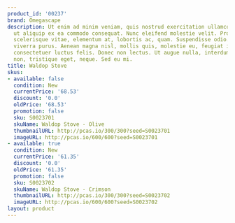 ```yaml
---
product_id: '00237'
brand: Omegascape
description: Ut enim ad minim veniam, quis nostrud exercitation ullamco laboris nisi
  ut aliquip ex ea commodo consequat. Nunc eleifend molestie velit. Proin turpis lacus,
  scelerisque vitae, elementum at, lobortis ac, quam. Suspendisse odio. Pellentesque
  viverra purus. Aenean magna nisl, mollis quis, molestie eu, feugiat in, orci. Morbi
  consectetuer luctus felis. Donec non lectus. Ut augue nulla, interdum at, adipiscing
  non, tristique eget, neque. Sed eu mi.
title: Waldop Stove
skus:
- available: false
  condition: New
  currentPrice: '68.53'
  discount: '0.0'
  oldPrice: '68.53'
  promotion: false
  sku: S0023701
  skuName: Waldop Stove - Olive
  thumbnailURL: http://pcas.io/300/300?seed=S0023701
  imageURL: http://pcas.io/600/600?seed=S0023701
- available: true
  condition: New
  currentPrice: '61.35'
  discount: '0.0'
  oldPrice: '61.35'
  promotion: false
  sku: S0023702
  skuName: Waldop Stove - Crimson
  thumbnailURL: http://pcas.io/300/300?seed=S0023702
  imageURL: http://pcas.io/600/600?seed=S0023702
layout: product
---
```

